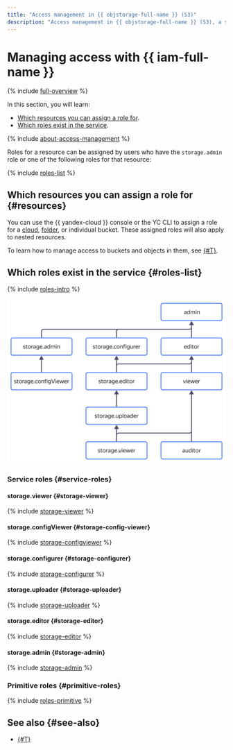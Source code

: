 ```yaml
---
title: "Access management in {{ objstorage-full-name }} (S3)"
description: "Access management in {{ objstorage-full-name }} (S3), a service for scalable data storage. This section describes the resources for which you can assign a role and the roles existing in the service."
---
```




# Managing access with {{ iam-full-name }}

{% include [full-overview](../../_includes/storage/security/full-overview.md) %}

In this section, you will learn:

* [Which resources you can assign a role for](#resources).
* [Which roles exist in the service](#roles-list).

{% include [about-access-management](../../_includes/iam/about-access-management.md) %}

Roles for a resource can be assigned by users who have the `storage.admin` role or one of the following roles for that resource:

{% include [roles-list](../../_includes/iam/roles-list.md) %}

## Which resources you can assign a role for {#resources}

You can use the {{ yandex-cloud }} console or the YC CLI to assign a role for a [cloud](../../resource-manager/concepts/resources-hierarchy.md#cloud), [folder](../../resource-manager/concepts/resources-hierarchy.md#folder), or individual bucket. These assigned roles will also apply to nested resources.

To learn how to manage access to buckets and objects in them, see [{#T}](../concepts/acl.md).

## Which roles exist in the service {#roles-list}

{% include [roles-intro](../../_includes/roles-intro.md) %}

![service-roles-hierarchy](../../_assets/storage/service-roles-hierarchy.svg)

### Service roles {#service-roles}

#### storage.viewer {#storage-viewer}

{% include [storage-viewer](../../_roles/storage/viewer.md) %}

#### storage.configViewer {#storage-config-viewer}

{% include [storage-configviewer](../../_roles/storage/configViewer.md) %}

#### storage.configurer {#storage-configurer}

{% include [storage-configurer](../../_roles/storage/configurer.md) %}

#### storage.uploader {#storage-uploader}

{% include [storage-uploader](../../_roles/storage/uploader.md) %}

#### storage.editor {#storage-editor}

{% include [storage-editor](../../_roles/storage/editor.md) %}

#### storage.admin {#storage-admin}

{% include [storage-admin](../../_roles/storage/admin.md) %}


### Primitive roles {#primitive-roles}

{% include [roles-primitive](../../_includes/roles-primitive.md) %}

## See also {#see-also}

* [{#T}](../operations/buckets/iam-access.md)
